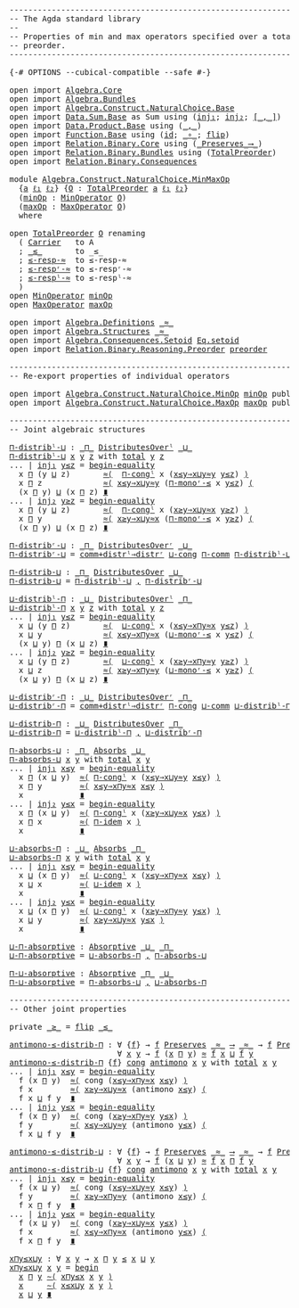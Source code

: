 <pre class="Agda"><a id="1" class="Comment">------------------------------------------------------------------------</a>
<a id="74" class="Comment">-- The Agda standard library</a>
<a id="103" class="Comment">--</a>
<a id="106" class="Comment">-- Properties of min and max operators specified over a total</a>
<a id="168" class="Comment">-- preorder.</a>
<a id="181" class="Comment">------------------------------------------------------------------------</a>

<a id="255" class="Symbol">{-#</a> <a id="259" class="Keyword">OPTIONS</a> <a id="267" class="Pragma">--cubical-compatible</a> <a id="288" class="Pragma">--safe</a> <a id="295" class="Symbol">#-}</a>

<a id="300" class="Keyword">open</a> <a id="305" class="Keyword">import</a> <a id="312" href="Algebra.Core.html" class="Module">Algebra.Core</a>
<a id="325" class="Keyword">open</a> <a id="330" class="Keyword">import</a> <a id="337" href="Algebra.Bundles.html" class="Module">Algebra.Bundles</a>
<a id="353" class="Keyword">open</a> <a id="358" class="Keyword">import</a> <a id="365" href="Algebra.Construct.NaturalChoice.Base.html" class="Module">Algebra.Construct.NaturalChoice.Base</a>
<a id="402" class="Keyword">open</a> <a id="407" class="Keyword">import</a> <a id="414" href="Data.Sum.Base.html" class="Module">Data.Sum.Base</a> <a id="428" class="Symbol">as</a> <a id="431" class="Module">Sum</a> <a id="435" class="Keyword">using</a> <a id="441" class="Symbol">(</a><a id="442" href="Data.Sum.Base.html#675" class="InductiveConstructor">inj₁</a><a id="446" class="Symbol">;</a> <a id="448" href="Data.Sum.Base.html#700" class="InductiveConstructor">inj₂</a><a id="452" class="Symbol">;</a> <a id="454" href="Data.Sum.Base.html#811" class="Function Operator">[_,_]</a><a id="459" class="Symbol">)</a>
<a id="461" class="Keyword">open</a> <a id="466" class="Keyword">import</a> <a id="473" href="Data.Product.Base.html" class="Module">Data.Product.Base</a> <a id="491" class="Keyword">using</a> <a id="497" class="Symbol">(</a><a id="498" href="Agda.Builtin.Sigma.html#235" class="InductiveConstructor Operator">_,_</a><a id="501" class="Symbol">)</a>
<a id="503" class="Keyword">open</a> <a id="508" class="Keyword">import</a> <a id="515" href="Function.Base.html" class="Module">Function.Base</a> <a id="529" class="Keyword">using</a> <a id="535" class="Symbol">(</a><a id="536" href="Function.Base.html#704" class="Function">id</a><a id="538" class="Symbol">;</a> <a id="540" href="Function.Base.html#1115" class="Function Operator">_∘_</a><a id="543" class="Symbol">;</a> <a id="545" href="Function.Base.html#1638" class="Function">flip</a><a id="549" class="Symbol">)</a>
<a id="551" class="Keyword">open</a> <a id="556" class="Keyword">import</a> <a id="563" href="Relation.Binary.Core.html" class="Module">Relation.Binary.Core</a> <a id="584" class="Keyword">using</a> <a id="590" class="Symbol">(</a><a id="591" href="Relation.Binary.Core.html#1577" class="Function Operator">_Preserves_⟶_</a><a id="604" class="Symbol">)</a>
<a id="606" class="Keyword">open</a> <a id="611" class="Keyword">import</a> <a id="618" href="Relation.Binary.Bundles.html" class="Module">Relation.Binary.Bundles</a> <a id="642" class="Keyword">using</a> <a id="648" class="Symbol">(</a><a id="649" href="Relation.Binary.Bundles.html#2857" class="Record">TotalPreorder</a><a id="662" class="Symbol">)</a>
<a id="664" class="Keyword">open</a> <a id="669" class="Keyword">import</a> <a id="676" href="Relation.Binary.Consequences.html" class="Module">Relation.Binary.Consequences</a>

<a id="706" class="Keyword">module</a> <a id="713" href="Algebra.Construct.NaturalChoice.MinMaxOp.html" class="Module">Algebra.Construct.NaturalChoice.MinMaxOp</a>
  <a id="756" class="Symbol">{</a><a id="757" href="Algebra.Construct.NaturalChoice.MinMaxOp.html#757" class="Bound">a</a> <a id="759" href="Algebra.Construct.NaturalChoice.MinMaxOp.html#759" class="Bound">ℓ₁</a> <a id="762" href="Algebra.Construct.NaturalChoice.MinMaxOp.html#762" class="Bound">ℓ₂</a><a id="764" class="Symbol">}</a> <a id="766" class="Symbol">{</a><a id="767" href="Algebra.Construct.NaturalChoice.MinMaxOp.html#767" class="Bound">O</a> <a id="769" class="Symbol">:</a> <a id="771" href="Relation.Binary.Bundles.html#2857" class="Record">TotalPreorder</a> <a id="785" href="Algebra.Construct.NaturalChoice.MinMaxOp.html#757" class="Bound">a</a> <a id="787" href="Algebra.Construct.NaturalChoice.MinMaxOp.html#759" class="Bound">ℓ₁</a> <a id="790" href="Algebra.Construct.NaturalChoice.MinMaxOp.html#762" class="Bound">ℓ₂</a><a id="792" class="Symbol">}</a>
  <a id="796" class="Symbol">(</a><a id="797" href="Algebra.Construct.NaturalChoice.MinMaxOp.html#797" class="Bound">minOp</a> <a id="803" class="Symbol">:</a> <a id="805" href="Algebra.Construct.NaturalChoice.Base.html#990" class="Record">MinOperator</a> <a id="817" href="Algebra.Construct.NaturalChoice.MinMaxOp.html#767" class="Bound">O</a><a id="818" class="Symbol">)</a>
  <a id="822" class="Symbol">(</a><a id="823" href="Algebra.Construct.NaturalChoice.MinMaxOp.html#823" class="Bound">maxOp</a> <a id="829" class="Symbol">:</a> <a id="831" href="Algebra.Construct.NaturalChoice.Base.html#1191" class="Record">MaxOperator</a> <a id="843" href="Algebra.Construct.NaturalChoice.MinMaxOp.html#767" class="Bound">O</a><a id="844" class="Symbol">)</a>
  <a id="848" class="Keyword">where</a>

<a id="855" class="Keyword">open</a> <a id="860" href="Relation.Binary.Bundles.html#2857" class="Module">TotalPreorder</a> <a id="874" href="Algebra.Construct.NaturalChoice.MinMaxOp.html#767" class="Bound">O</a> <a id="876" class="Keyword">renaming</a>
  <a id="887" class="Symbol">(</a> <a id="889" href="Relation.Binary.Bundles.html#2941" class="Field">Carrier</a>   <a id="899" class="Symbol">to</a> <a id="902" class="Field">A</a>
  <a id="906" class="Symbol">;</a> <a id="908" href="Relation.Binary.Bundles.html#3035" class="Field Operator">_≲_</a>       <a id="918" class="Symbol">to</a> <a id="921" class="Field Operator">_≤_</a>
  <a id="927" class="Symbol">;</a> <a id="929" href="Relation.Binary.Structures.html#2688" class="Function">≲-resp-≈</a>  <a id="939" class="Symbol">to</a> <a id="942" class="Function">≤-resp-≈</a>
  <a id="953" class="Symbol">;</a> <a id="955" href="Relation.Binary.Structures.html#2607" class="Function">≲-respʳ-≈</a> <a id="965" class="Symbol">to</a> <a id="968" class="Function">≤-respʳ-≈</a>
  <a id="980" class="Symbol">;</a> <a id="982" href="Relation.Binary.Structures.html#2517" class="Function">≲-respˡ-≈</a> <a id="992" class="Symbol">to</a> <a id="995" class="Function">≤-respˡ-≈</a>
  <a id="1007" class="Symbol">)</a>
<a id="1009" class="Keyword">open</a> <a id="1014" href="Algebra.Construct.NaturalChoice.Base.html#990" class="Module">MinOperator</a> <a id="1026" href="Algebra.Construct.NaturalChoice.MinMaxOp.html#797" class="Bound">minOp</a>
<a id="1032" class="Keyword">open</a> <a id="1037" href="Algebra.Construct.NaturalChoice.Base.html#1191" class="Module">MaxOperator</a> <a id="1049" href="Algebra.Construct.NaturalChoice.MinMaxOp.html#823" class="Bound">maxOp</a>

<a id="1056" class="Keyword">open</a> <a id="1061" class="Keyword">import</a> <a id="1068" href="Algebra.Definitions.html" class="Module">Algebra.Definitions</a> <a id="1088" href="Relation.Binary.Bundles.html#2969" class="Function Operator">_≈_</a>
<a id="1092" class="Keyword">open</a> <a id="1097" class="Keyword">import</a> <a id="1104" href="Algebra.Structures.html" class="Module">Algebra.Structures</a> <a id="1123" href="Relation.Binary.Bundles.html#2969" class="Function Operator">_≈_</a>
<a id="1127" class="Keyword">open</a> <a id="1132" class="Keyword">import</a> <a id="1139" href="Algebra.Consequences.Setoid.html" class="Module">Algebra.Consequences.Setoid</a> <a id="1167" href="Relation.Binary.Bundles.html#2464" class="Function">Eq.setoid</a>
<a id="1177" class="Keyword">open</a> <a id="1182" class="Keyword">import</a> <a id="1189" href="Relation.Binary.Reasoning.Preorder.html" class="Module">Relation.Binary.Reasoning.Preorder</a> <a id="1224" href="Relation.Binary.Bundles.html#3212" class="Function">preorder</a>

<a id="1234" class="Comment">------------------------------------------------------------------------</a>
<a id="1307" class="Comment">-- Re-export properties of individual operators</a>

<a id="1356" class="Keyword">open</a> <a id="1361" class="Keyword">import</a> <a id="1368" href="Algebra.Construct.NaturalChoice.MinOp.html" class="Module">Algebra.Construct.NaturalChoice.MinOp</a> <a id="1406" href="Algebra.Construct.NaturalChoice.MinMaxOp.html#797" class="Bound">minOp</a> <a id="1412" class="Keyword">public</a>
<a id="1419" class="Keyword">open</a> <a id="1424" class="Keyword">import</a> <a id="1431" href="Algebra.Construct.NaturalChoice.MaxOp.html" class="Module">Algebra.Construct.NaturalChoice.MaxOp</a> <a id="1469" href="Algebra.Construct.NaturalChoice.MinMaxOp.html#823" class="Bound">maxOp</a> <a id="1475" class="Keyword">public</a>

<a id="1483" class="Comment">------------------------------------------------------------------------</a>
<a id="1556" class="Comment">-- Joint algebraic structures</a>

<a id="⊓-distribˡ-⊔"></a><a id="1587" href="Algebra.Construct.NaturalChoice.MinMaxOp.html#1587" class="Function">⊓-distribˡ-⊔</a> <a id="1600" class="Symbol">:</a> <a id="1602" href="Algebra.Construct.NaturalChoice.Base.html#1065" class="Function Operator">_⊓_</a> <a id="1606" href="Algebra.Definitions.html#3220" class="Function Operator">DistributesOverˡ</a> <a id="1623" href="Algebra.Construct.NaturalChoice.Base.html#1266" class="Field Operator">_⊔_</a>
<a id="1627" href="Algebra.Construct.NaturalChoice.MinMaxOp.html#1587" class="Function">⊓-distribˡ-⊔</a> <a id="1640" href="Algebra.Construct.NaturalChoice.MinMaxOp.html#1640" class="Bound">x</a> <a id="1642" href="Algebra.Construct.NaturalChoice.MinMaxOp.html#1642" class="Bound">y</a> <a id="1644" href="Algebra.Construct.NaturalChoice.MinMaxOp.html#1644" class="Bound">z</a> <a id="1646" class="Keyword">with</a> <a id="1651" href="Relation.Binary.Structures.html#3288" class="Function">total</a> <a id="1657" href="Algebra.Construct.NaturalChoice.MinMaxOp.html#1642" class="Bound">y</a> <a id="1659" href="Algebra.Construct.NaturalChoice.MinMaxOp.html#1644" class="Bound">z</a>
<a id="1661" class="Symbol">...</a> <a id="1665" class="Symbol">|</a> <a id="1667" href="Data.Sum.Base.html#675" class="InductiveConstructor">inj₁</a> <a id="1672" href="Algebra.Construct.NaturalChoice.MinMaxOp.html#1672" class="Bound">y≤z</a> <a id="1676" class="Symbol">=</a> <a id="1678" href="Relation.Binary.Reasoning.Syntax.html#2619" class="Function Operator">begin-equality</a>
  <a id="1695" class="Bound">x</a> <a id="1697" href="Algebra.Construct.NaturalChoice.Base.html#1065" class="Function Operator">⊓</a> <a id="1699" class="Symbol">(</a><a id="1700" class="Bound">y</a> <a id="1702" href="Algebra.Construct.NaturalChoice.Base.html#1266" class="Field Operator">⊔</a> <a id="1704" class="Bound">z</a><a id="1705" class="Symbol">)</a>       <a id="1713" href="Relation.Binary.Reasoning.Syntax.html#7111" class="Function">≈⟨</a>  <a id="1717" href="Algebra.Construct.NaturalChoice.MinOp.html#1890" class="Function">⊓-congˡ</a> <a id="1725" class="Bound">x</a> <a id="1727" class="Symbol">(</a><a id="1728" href="Algebra.Construct.NaturalChoice.Base.html#1296" class="Field">x≤y⇒x⊔y≈y</a> <a id="1738" href="Algebra.Construct.NaturalChoice.MinMaxOp.html#1672" class="Bound">y≤z</a><a id="1741" class="Symbol">)</a> <a id="1743" href="Relation.Binary.Reasoning.Syntax.html#7111" class="Function">⟩</a>
  <a id="1747" class="Bound">x</a> <a id="1749" href="Algebra.Construct.NaturalChoice.Base.html#1065" class="Function Operator">⊓</a> <a id="1751" class="Bound">z</a>             <a id="1765" href="Relation.Binary.Reasoning.Syntax.html#7136" class="Function">≈⟨</a> <a id="1768" href="Algebra.Construct.NaturalChoice.Base.html#1296" class="Field">x≤y⇒x⊔y≈y</a> <a id="1778" class="Symbol">(</a><a id="1779" href="Algebra.Construct.NaturalChoice.MinOp.html#6938" class="Function">⊓-monoʳ-≤</a> <a id="1789" class="Bound">x</a> <a id="1791" href="Algebra.Construct.NaturalChoice.MinMaxOp.html#1672" class="Bound">y≤z</a><a id="1794" class="Symbol">)</a> <a id="1796" href="Relation.Binary.Reasoning.Syntax.html#7136" class="Function">⟨</a>
  <a id="1800" class="Symbol">(</a><a id="1801" class="Bound">x</a> <a id="1803" href="Algebra.Construct.NaturalChoice.Base.html#1065" class="Function Operator">⊓</a> <a id="1805" class="Bound">y</a><a id="1806" class="Symbol">)</a> <a id="1808" href="Algebra.Construct.NaturalChoice.Base.html#1266" class="Field Operator">⊔</a> <a id="1810" class="Symbol">(</a><a id="1811" class="Bound">x</a> <a id="1813" href="Algebra.Construct.NaturalChoice.Base.html#1065" class="Function Operator">⊓</a> <a id="1815" class="Bound">z</a><a id="1816" class="Symbol">)</a> <a id="1818" href="Relation.Binary.Reasoning.Syntax.html#12345" class="Function Operator">∎</a>
<a id="1820" class="Symbol">...</a> <a id="1824" class="Symbol">|</a> <a id="1826" href="Data.Sum.Base.html#700" class="InductiveConstructor">inj₂</a> <a id="1831" href="Algebra.Construct.NaturalChoice.MinMaxOp.html#1831" class="Bound">y≥z</a> <a id="1835" class="Symbol">=</a> <a id="1837" href="Relation.Binary.Reasoning.Syntax.html#2619" class="Function Operator">begin-equality</a>
  <a id="1854" class="Bound">x</a> <a id="1856" href="Algebra.Construct.NaturalChoice.Base.html#1065" class="Function Operator">⊓</a> <a id="1858" class="Symbol">(</a><a id="1859" class="Bound">y</a> <a id="1861" href="Algebra.Construct.NaturalChoice.Base.html#1266" class="Field Operator">⊔</a> <a id="1863" class="Bound">z</a><a id="1864" class="Symbol">)</a>       <a id="1872" href="Relation.Binary.Reasoning.Syntax.html#7111" class="Function">≈⟨</a>  <a id="1876" href="Algebra.Construct.NaturalChoice.MinOp.html#1890" class="Function">⊓-congˡ</a> <a id="1884" class="Bound">x</a> <a id="1886" class="Symbol">(</a><a id="1887" href="Algebra.Construct.NaturalChoice.Base.html#1342" class="Field">x≥y⇒x⊔y≈x</a> <a id="1897" href="Algebra.Construct.NaturalChoice.MinMaxOp.html#1831" class="Bound">y≥z</a><a id="1900" class="Symbol">)</a> <a id="1902" href="Relation.Binary.Reasoning.Syntax.html#7111" class="Function">⟩</a>
  <a id="1906" class="Bound">x</a> <a id="1908" href="Algebra.Construct.NaturalChoice.Base.html#1065" class="Function Operator">⊓</a> <a id="1910" class="Bound">y</a>             <a id="1924" href="Relation.Binary.Reasoning.Syntax.html#7136" class="Function">≈⟨</a> <a id="1927" href="Algebra.Construct.NaturalChoice.Base.html#1342" class="Field">x≥y⇒x⊔y≈x</a> <a id="1937" class="Symbol">(</a><a id="1938" href="Algebra.Construct.NaturalChoice.MinOp.html#6938" class="Function">⊓-monoʳ-≤</a> <a id="1948" class="Bound">x</a> <a id="1950" href="Algebra.Construct.NaturalChoice.MinMaxOp.html#1831" class="Bound">y≥z</a><a id="1953" class="Symbol">)</a> <a id="1955" href="Relation.Binary.Reasoning.Syntax.html#7136" class="Function">⟨</a>
  <a id="1959" class="Symbol">(</a><a id="1960" class="Bound">x</a> <a id="1962" href="Algebra.Construct.NaturalChoice.Base.html#1065" class="Function Operator">⊓</a> <a id="1964" class="Bound">y</a><a id="1965" class="Symbol">)</a> <a id="1967" href="Algebra.Construct.NaturalChoice.Base.html#1266" class="Field Operator">⊔</a> <a id="1969" class="Symbol">(</a><a id="1970" class="Bound">x</a> <a id="1972" href="Algebra.Construct.NaturalChoice.Base.html#1065" class="Function Operator">⊓</a> <a id="1974" class="Bound">z</a><a id="1975" class="Symbol">)</a> <a id="1977" href="Relation.Binary.Reasoning.Syntax.html#12345" class="Function Operator">∎</a>

<a id="⊓-distribʳ-⊔"></a><a id="1980" href="Algebra.Construct.NaturalChoice.MinMaxOp.html#1980" class="Function">⊓-distribʳ-⊔</a> <a id="1993" class="Symbol">:</a> <a id="1995" href="Algebra.Construct.NaturalChoice.Base.html#1065" class="Function Operator">_⊓_</a> <a id="1999" href="Algebra.Definitions.html#3339" class="Function Operator">DistributesOverʳ</a> <a id="2016" href="Algebra.Construct.NaturalChoice.Base.html#1266" class="Field Operator">_⊔_</a>
<a id="2020" href="Algebra.Construct.NaturalChoice.MinMaxOp.html#1980" class="Function">⊓-distribʳ-⊔</a> <a id="2033" class="Symbol">=</a> <a id="2035" href="Algebra.Consequences.Setoid.html#15140" class="Function">comm+distrˡ⇒distrʳ</a> <a id="2054" href="Algebra.Construct.NaturalChoice.MaxOp.html#1034" class="Function">⊔-cong</a> <a id="2061" href="Algebra.Construct.NaturalChoice.MinOp.html#1704" class="Function">⊓-comm</a> <a id="2068" href="Algebra.Construct.NaturalChoice.MinMaxOp.html#1587" class="Function">⊓-distribˡ-⊔</a>

<a id="⊓-distrib-⊔"></a><a id="2082" href="Algebra.Construct.NaturalChoice.MinMaxOp.html#2082" class="Function">⊓-distrib-⊔</a> <a id="2094" class="Symbol">:</a> <a id="2096" href="Algebra.Construct.NaturalChoice.Base.html#1065" class="Function Operator">_⊓_</a> <a id="2100" href="Algebra.Definitions.html#3458" class="Function Operator">DistributesOver</a> <a id="2116" href="Algebra.Construct.NaturalChoice.Base.html#1266" class="Field Operator">_⊔_</a>
<a id="2120" href="Algebra.Construct.NaturalChoice.MinMaxOp.html#2082" class="Function">⊓-distrib-⊔</a> <a id="2132" class="Symbol">=</a> <a id="2134" href="Algebra.Construct.NaturalChoice.MinMaxOp.html#1587" class="Function">⊓-distribˡ-⊔</a> <a id="2147" href="Agda.Builtin.Sigma.html#235" class="InductiveConstructor Operator">,</a> <a id="2149" href="Algebra.Construct.NaturalChoice.MinMaxOp.html#1980" class="Function">⊓-distribʳ-⊔</a>

<a id="⊔-distribˡ-⊓"></a><a id="2163" href="Algebra.Construct.NaturalChoice.MinMaxOp.html#2163" class="Function">⊔-distribˡ-⊓</a> <a id="2176" class="Symbol">:</a> <a id="2178" href="Algebra.Construct.NaturalChoice.Base.html#1266" class="Field Operator">_⊔_</a> <a id="2182" href="Algebra.Definitions.html#3220" class="Function Operator">DistributesOverˡ</a> <a id="2199" href="Algebra.Construct.NaturalChoice.Base.html#1065" class="Function Operator">_⊓_</a>
<a id="2203" href="Algebra.Construct.NaturalChoice.MinMaxOp.html#2163" class="Function">⊔-distribˡ-⊓</a> <a id="2216" href="Algebra.Construct.NaturalChoice.MinMaxOp.html#2216" class="Bound">x</a> <a id="2218" href="Algebra.Construct.NaturalChoice.MinMaxOp.html#2218" class="Bound">y</a> <a id="2220" href="Algebra.Construct.NaturalChoice.MinMaxOp.html#2220" class="Bound">z</a> <a id="2222" class="Keyword">with</a> <a id="2227" href="Relation.Binary.Structures.html#3288" class="Function">total</a> <a id="2233" href="Algebra.Construct.NaturalChoice.MinMaxOp.html#2218" class="Bound">y</a> <a id="2235" href="Algebra.Construct.NaturalChoice.MinMaxOp.html#2220" class="Bound">z</a>
<a id="2237" class="Symbol">...</a> <a id="2241" class="Symbol">|</a> <a id="2243" href="Data.Sum.Base.html#675" class="InductiveConstructor">inj₁</a> <a id="2248" href="Algebra.Construct.NaturalChoice.MinMaxOp.html#2248" class="Bound">y≤z</a> <a id="2252" class="Symbol">=</a> <a id="2254" href="Relation.Binary.Reasoning.Syntax.html#2619" class="Function Operator">begin-equality</a>
  <a id="2271" class="Bound">x</a> <a id="2273" href="Algebra.Construct.NaturalChoice.Base.html#1266" class="Field Operator">⊔</a> <a id="2275" class="Symbol">(</a><a id="2276" class="Bound">y</a> <a id="2278" href="Algebra.Construct.NaturalChoice.Base.html#1065" class="Function Operator">⊓</a> <a id="2280" class="Bound">z</a><a id="2281" class="Symbol">)</a>       <a id="2289" href="Relation.Binary.Reasoning.Syntax.html#7111" class="Function">≈⟨</a>  <a id="2293" href="Algebra.Construct.NaturalChoice.MaxOp.html#1091" class="Function">⊔-congˡ</a> <a id="2301" class="Bound">x</a> <a id="2303" class="Symbol">(</a><a id="2304" href="Algebra.Construct.NaturalChoice.Base.html#1095" class="Function">x≤y⇒x⊓y≈x</a> <a id="2314" href="Algebra.Construct.NaturalChoice.MinMaxOp.html#2248" class="Bound">y≤z</a><a id="2317" class="Symbol">)</a> <a id="2319" href="Relation.Binary.Reasoning.Syntax.html#7111" class="Function">⟩</a>
  <a id="2323" class="Bound">x</a> <a id="2325" href="Algebra.Construct.NaturalChoice.Base.html#1266" class="Field Operator">⊔</a> <a id="2327" class="Bound">y</a>             <a id="2341" href="Relation.Binary.Reasoning.Syntax.html#7136" class="Function">≈⟨</a> <a id="2344" href="Algebra.Construct.NaturalChoice.Base.html#1095" class="Function">x≤y⇒x⊓y≈x</a> <a id="2354" class="Symbol">(</a><a id="2355" href="Algebra.Construct.NaturalChoice.MaxOp.html#2362" class="Function">⊔-monoʳ-≤</a> <a id="2365" class="Bound">x</a> <a id="2367" href="Algebra.Construct.NaturalChoice.MinMaxOp.html#2248" class="Bound">y≤z</a><a id="2370" class="Symbol">)</a> <a id="2372" href="Relation.Binary.Reasoning.Syntax.html#7136" class="Function">⟨</a>
  <a id="2376" class="Symbol">(</a><a id="2377" class="Bound">x</a> <a id="2379" href="Algebra.Construct.NaturalChoice.Base.html#1266" class="Field Operator">⊔</a> <a id="2381" class="Bound">y</a><a id="2382" class="Symbol">)</a> <a id="2384" href="Algebra.Construct.NaturalChoice.Base.html#1065" class="Function Operator">⊓</a> <a id="2386" class="Symbol">(</a><a id="2387" class="Bound">x</a> <a id="2389" href="Algebra.Construct.NaturalChoice.Base.html#1266" class="Field Operator">⊔</a> <a id="2391" class="Bound">z</a><a id="2392" class="Symbol">)</a> <a id="2394" href="Relation.Binary.Reasoning.Syntax.html#12345" class="Function Operator">∎</a>
<a id="2396" class="Symbol">...</a> <a id="2400" class="Symbol">|</a> <a id="2402" href="Data.Sum.Base.html#700" class="InductiveConstructor">inj₂</a> <a id="2407" href="Algebra.Construct.NaturalChoice.MinMaxOp.html#2407" class="Bound">y≥z</a> <a id="2411" class="Symbol">=</a> <a id="2413" href="Relation.Binary.Reasoning.Syntax.html#2619" class="Function Operator">begin-equality</a>
  <a id="2430" class="Bound">x</a> <a id="2432" href="Algebra.Construct.NaturalChoice.Base.html#1266" class="Field Operator">⊔</a> <a id="2434" class="Symbol">(</a><a id="2435" class="Bound">y</a> <a id="2437" href="Algebra.Construct.NaturalChoice.Base.html#1065" class="Function Operator">⊓</a> <a id="2439" class="Bound">z</a><a id="2440" class="Symbol">)</a>       <a id="2448" href="Relation.Binary.Reasoning.Syntax.html#7111" class="Function">≈⟨</a>  <a id="2452" href="Algebra.Construct.NaturalChoice.MaxOp.html#1091" class="Function">⊔-congˡ</a> <a id="2460" class="Bound">x</a> <a id="2462" class="Symbol">(</a><a id="2463" href="Algebra.Construct.NaturalChoice.Base.html#1141" class="Function">x≥y⇒x⊓y≈y</a> <a id="2473" href="Algebra.Construct.NaturalChoice.MinMaxOp.html#2407" class="Bound">y≥z</a><a id="2476" class="Symbol">)</a> <a id="2478" href="Relation.Binary.Reasoning.Syntax.html#7111" class="Function">⟩</a>
  <a id="2482" class="Bound">x</a> <a id="2484" href="Algebra.Construct.NaturalChoice.Base.html#1266" class="Field Operator">⊔</a> <a id="2486" class="Bound">z</a>             <a id="2500" href="Relation.Binary.Reasoning.Syntax.html#7136" class="Function">≈⟨</a> <a id="2503" href="Algebra.Construct.NaturalChoice.Base.html#1141" class="Function">x≥y⇒x⊓y≈y</a> <a id="2513" class="Symbol">(</a><a id="2514" href="Algebra.Construct.NaturalChoice.MaxOp.html#2362" class="Function">⊔-monoʳ-≤</a> <a id="2524" class="Bound">x</a> <a id="2526" href="Algebra.Construct.NaturalChoice.MinMaxOp.html#2407" class="Bound">y≥z</a><a id="2529" class="Symbol">)</a> <a id="2531" href="Relation.Binary.Reasoning.Syntax.html#7136" class="Function">⟨</a>
  <a id="2535" class="Symbol">(</a><a id="2536" class="Bound">x</a> <a id="2538" href="Algebra.Construct.NaturalChoice.Base.html#1266" class="Field Operator">⊔</a> <a id="2540" class="Bound">y</a><a id="2541" class="Symbol">)</a> <a id="2543" href="Algebra.Construct.NaturalChoice.Base.html#1065" class="Function Operator">⊓</a> <a id="2545" class="Symbol">(</a><a id="2546" class="Bound">x</a> <a id="2548" href="Algebra.Construct.NaturalChoice.Base.html#1266" class="Field Operator">⊔</a> <a id="2550" class="Bound">z</a><a id="2551" class="Symbol">)</a> <a id="2553" href="Relation.Binary.Reasoning.Syntax.html#12345" class="Function Operator">∎</a>

<a id="⊔-distribʳ-⊓"></a><a id="2556" href="Algebra.Construct.NaturalChoice.MinMaxOp.html#2556" class="Function">⊔-distribʳ-⊓</a> <a id="2569" class="Symbol">:</a> <a id="2571" href="Algebra.Construct.NaturalChoice.Base.html#1266" class="Field Operator">_⊔_</a> <a id="2575" href="Algebra.Definitions.html#3339" class="Function Operator">DistributesOverʳ</a> <a id="2592" href="Algebra.Construct.NaturalChoice.Base.html#1065" class="Function Operator">_⊓_</a>
<a id="2596" href="Algebra.Construct.NaturalChoice.MinMaxOp.html#2556" class="Function">⊔-distribʳ-⊓</a> <a id="2609" class="Symbol">=</a> <a id="2611" href="Algebra.Consequences.Setoid.html#15140" class="Function">comm+distrˡ⇒distrʳ</a> <a id="2630" href="Algebra.Construct.NaturalChoice.MinOp.html#2390" class="Function">⊓-cong</a> <a id="2637" href="Algebra.Construct.NaturalChoice.MaxOp.html#1204" class="Function">⊔-comm</a> <a id="2644" href="Algebra.Construct.NaturalChoice.MinMaxOp.html#2163" class="Function">⊔-distribˡ-⊓</a>

<a id="⊔-distrib-⊓"></a><a id="2658" href="Algebra.Construct.NaturalChoice.MinMaxOp.html#2658" class="Function">⊔-distrib-⊓</a> <a id="2670" class="Symbol">:</a> <a id="2672" href="Algebra.Construct.NaturalChoice.Base.html#1266" class="Field Operator">_⊔_</a> <a id="2676" href="Algebra.Definitions.html#3458" class="Function Operator">DistributesOver</a> <a id="2692" href="Algebra.Construct.NaturalChoice.Base.html#1065" class="Function Operator">_⊓_</a>
<a id="2696" href="Algebra.Construct.NaturalChoice.MinMaxOp.html#2658" class="Function">⊔-distrib-⊓</a> <a id="2708" class="Symbol">=</a> <a id="2710" href="Algebra.Construct.NaturalChoice.MinMaxOp.html#2163" class="Function">⊔-distribˡ-⊓</a> <a id="2723" href="Agda.Builtin.Sigma.html#235" class="InductiveConstructor Operator">,</a> <a id="2725" href="Algebra.Construct.NaturalChoice.MinMaxOp.html#2556" class="Function">⊔-distribʳ-⊓</a>

<a id="⊓-absorbs-⊔"></a><a id="2739" href="Algebra.Construct.NaturalChoice.MinMaxOp.html#2739" class="Function">⊓-absorbs-⊔</a> <a id="2751" class="Symbol">:</a> <a id="2753" href="Algebra.Construct.NaturalChoice.Base.html#1065" class="Function Operator">_⊓_</a> <a id="2757" href="Algebra.Definitions.html#4038" class="Function Operator">Absorbs</a> <a id="2765" href="Algebra.Construct.NaturalChoice.Base.html#1266" class="Field Operator">_⊔_</a>
<a id="2769" href="Algebra.Construct.NaturalChoice.MinMaxOp.html#2739" class="Function">⊓-absorbs-⊔</a> <a id="2781" href="Algebra.Construct.NaturalChoice.MinMaxOp.html#2781" class="Bound">x</a> <a id="2783" href="Algebra.Construct.NaturalChoice.MinMaxOp.html#2783" class="Bound">y</a> <a id="2785" class="Keyword">with</a> <a id="2790" href="Relation.Binary.Structures.html#3288" class="Function">total</a> <a id="2796" href="Algebra.Construct.NaturalChoice.MinMaxOp.html#2781" class="Bound">x</a> <a id="2798" href="Algebra.Construct.NaturalChoice.MinMaxOp.html#2783" class="Bound">y</a>
<a id="2800" class="Symbol">...</a> <a id="2804" class="Symbol">|</a> <a id="2806" href="Data.Sum.Base.html#675" class="InductiveConstructor">inj₁</a> <a id="2811" href="Algebra.Construct.NaturalChoice.MinMaxOp.html#2811" class="Bound">x≤y</a> <a id="2815" class="Symbol">=</a> <a id="2817" href="Relation.Binary.Reasoning.Syntax.html#2619" class="Function Operator">begin-equality</a>
  <a id="2834" class="Bound">x</a> <a id="2836" href="Algebra.Construct.NaturalChoice.Base.html#1065" class="Function Operator">⊓</a> <a id="2838" class="Symbol">(</a><a id="2839" class="Bound">x</a> <a id="2841" href="Algebra.Construct.NaturalChoice.Base.html#1266" class="Field Operator">⊔</a> <a id="2843" class="Bound">y</a><a id="2844" class="Symbol">)</a>  <a id="2847" href="Relation.Binary.Reasoning.Syntax.html#7111" class="Function">≈⟨</a> <a id="2850" href="Algebra.Construct.NaturalChoice.MinOp.html#1890" class="Function">⊓-congˡ</a> <a id="2858" class="Bound">x</a> <a id="2860" class="Symbol">(</a><a id="2861" href="Algebra.Construct.NaturalChoice.Base.html#1296" class="Field">x≤y⇒x⊔y≈y</a> <a id="2871" href="Algebra.Construct.NaturalChoice.MinMaxOp.html#2811" class="Bound">x≤y</a><a id="2874" class="Symbol">)</a> <a id="2876" href="Relation.Binary.Reasoning.Syntax.html#7111" class="Function">⟩</a>
  <a id="2880" class="Bound">x</a> <a id="2882" href="Algebra.Construct.NaturalChoice.Base.html#1065" class="Function Operator">⊓</a> <a id="2884" class="Bound">y</a>        <a id="2893" href="Relation.Binary.Reasoning.Syntax.html#7111" class="Function">≈⟨</a> <a id="2896" href="Algebra.Construct.NaturalChoice.Base.html#1095" class="Function">x≤y⇒x⊓y≈x</a> <a id="2906" href="Algebra.Construct.NaturalChoice.MinMaxOp.html#2811" class="Bound">x≤y</a> <a id="2910" href="Relation.Binary.Reasoning.Syntax.html#7111" class="Function">⟩</a>
  <a id="2914" class="Bound">x</a>            <a id="2927" href="Relation.Binary.Reasoning.Syntax.html#12345" class="Function Operator">∎</a>
<a id="2929" class="Symbol">...</a> <a id="2933" class="Symbol">|</a> <a id="2935" href="Data.Sum.Base.html#700" class="InductiveConstructor">inj₂</a> <a id="2940" href="Algebra.Construct.NaturalChoice.MinMaxOp.html#2940" class="Bound">y≤x</a> <a id="2944" class="Symbol">=</a> <a id="2946" href="Relation.Binary.Reasoning.Syntax.html#2619" class="Function Operator">begin-equality</a>
  <a id="2963" class="Bound">x</a> <a id="2965" href="Algebra.Construct.NaturalChoice.Base.html#1065" class="Function Operator">⊓</a> <a id="2967" class="Symbol">(</a><a id="2968" class="Bound">x</a> <a id="2970" href="Algebra.Construct.NaturalChoice.Base.html#1266" class="Field Operator">⊔</a> <a id="2972" class="Bound">y</a><a id="2973" class="Symbol">)</a>  <a id="2976" href="Relation.Binary.Reasoning.Syntax.html#7111" class="Function">≈⟨</a> <a id="2979" href="Algebra.Construct.NaturalChoice.MinOp.html#1890" class="Function">⊓-congˡ</a> <a id="2987" class="Bound">x</a> <a id="2989" class="Symbol">(</a><a id="2990" href="Algebra.Construct.NaturalChoice.Base.html#1342" class="Field">x≥y⇒x⊔y≈x</a> <a id="3000" href="Algebra.Construct.NaturalChoice.MinMaxOp.html#2940" class="Bound">y≤x</a><a id="3003" class="Symbol">)</a> <a id="3005" href="Relation.Binary.Reasoning.Syntax.html#7111" class="Function">⟩</a>
  <a id="3009" class="Bound">x</a> <a id="3011" href="Algebra.Construct.NaturalChoice.Base.html#1065" class="Function Operator">⊓</a> <a id="3013" class="Bound">x</a>        <a id="3022" href="Relation.Binary.Reasoning.Syntax.html#7111" class="Function">≈⟨</a> <a id="3025" href="Algebra.Construct.NaturalChoice.MinOp.html#3138" class="Function">⊓-idem</a> <a id="3032" class="Bound">x</a> <a id="3034" href="Relation.Binary.Reasoning.Syntax.html#7111" class="Function">⟩</a>
  <a id="3038" class="Bound">x</a>            <a id="3051" href="Relation.Binary.Reasoning.Syntax.html#12345" class="Function Operator">∎</a>

<a id="⊔-absorbs-⊓"></a><a id="3054" href="Algebra.Construct.NaturalChoice.MinMaxOp.html#3054" class="Function">⊔-absorbs-⊓</a> <a id="3066" class="Symbol">:</a> <a id="3068" href="Algebra.Construct.NaturalChoice.Base.html#1266" class="Field Operator">_⊔_</a> <a id="3072" href="Algebra.Definitions.html#4038" class="Function Operator">Absorbs</a> <a id="3080" href="Algebra.Construct.NaturalChoice.Base.html#1065" class="Function Operator">_⊓_</a>
<a id="3084" href="Algebra.Construct.NaturalChoice.MinMaxOp.html#3054" class="Function">⊔-absorbs-⊓</a> <a id="3096" href="Algebra.Construct.NaturalChoice.MinMaxOp.html#3096" class="Bound">x</a> <a id="3098" href="Algebra.Construct.NaturalChoice.MinMaxOp.html#3098" class="Bound">y</a> <a id="3100" class="Keyword">with</a> <a id="3105" href="Relation.Binary.Structures.html#3288" class="Function">total</a> <a id="3111" href="Algebra.Construct.NaturalChoice.MinMaxOp.html#3096" class="Bound">x</a> <a id="3113" href="Algebra.Construct.NaturalChoice.MinMaxOp.html#3098" class="Bound">y</a>
<a id="3115" class="Symbol">...</a> <a id="3119" class="Symbol">|</a> <a id="3121" href="Data.Sum.Base.html#675" class="InductiveConstructor">inj₁</a> <a id="3126" href="Algebra.Construct.NaturalChoice.MinMaxOp.html#3126" class="Bound">x≤y</a> <a id="3130" class="Symbol">=</a> <a id="3132" href="Relation.Binary.Reasoning.Syntax.html#2619" class="Function Operator">begin-equality</a>
  <a id="3149" class="Bound">x</a> <a id="3151" href="Algebra.Construct.NaturalChoice.Base.html#1266" class="Field Operator">⊔</a> <a id="3153" class="Symbol">(</a><a id="3154" class="Bound">x</a> <a id="3156" href="Algebra.Construct.NaturalChoice.Base.html#1065" class="Function Operator">⊓</a> <a id="3158" class="Bound">y</a><a id="3159" class="Symbol">)</a>  <a id="3162" href="Relation.Binary.Reasoning.Syntax.html#7111" class="Function">≈⟨</a> <a id="3165" href="Algebra.Construct.NaturalChoice.MaxOp.html#1091" class="Function">⊔-congˡ</a> <a id="3173" class="Bound">x</a> <a id="3175" class="Symbol">(</a><a id="3176" href="Algebra.Construct.NaturalChoice.Base.html#1095" class="Function">x≤y⇒x⊓y≈x</a> <a id="3186" href="Algebra.Construct.NaturalChoice.MinMaxOp.html#3126" class="Bound">x≤y</a><a id="3189" class="Symbol">)</a> <a id="3191" href="Relation.Binary.Reasoning.Syntax.html#7111" class="Function">⟩</a>
  <a id="3195" class="Bound">x</a> <a id="3197" href="Algebra.Construct.NaturalChoice.Base.html#1266" class="Field Operator">⊔</a> <a id="3199" class="Bound">x</a>        <a id="3208" href="Relation.Binary.Reasoning.Syntax.html#7111" class="Function">≈⟨</a> <a id="3211" href="Algebra.Construct.NaturalChoice.MaxOp.html#1120" class="Function">⊔-idem</a> <a id="3218" class="Bound">x</a> <a id="3220" href="Relation.Binary.Reasoning.Syntax.html#7111" class="Function">⟩</a>
  <a id="3224" class="Bound">x</a>            <a id="3237" href="Relation.Binary.Reasoning.Syntax.html#12345" class="Function Operator">∎</a>
<a id="3239" class="Symbol">...</a> <a id="3243" class="Symbol">|</a> <a id="3245" href="Data.Sum.Base.html#700" class="InductiveConstructor">inj₂</a> <a id="3250" href="Algebra.Construct.NaturalChoice.MinMaxOp.html#3250" class="Bound">y≤x</a> <a id="3254" class="Symbol">=</a> <a id="3256" href="Relation.Binary.Reasoning.Syntax.html#2619" class="Function Operator">begin-equality</a>
  <a id="3273" class="Bound">x</a> <a id="3275" href="Algebra.Construct.NaturalChoice.Base.html#1266" class="Field Operator">⊔</a> <a id="3277" class="Symbol">(</a><a id="3278" class="Bound">x</a> <a id="3280" href="Algebra.Construct.NaturalChoice.Base.html#1065" class="Function Operator">⊓</a> <a id="3282" class="Bound">y</a><a id="3283" class="Symbol">)</a>  <a id="3286" href="Relation.Binary.Reasoning.Syntax.html#7111" class="Function">≈⟨</a> <a id="3289" href="Algebra.Construct.NaturalChoice.MaxOp.html#1091" class="Function">⊔-congˡ</a> <a id="3297" class="Bound">x</a> <a id="3299" class="Symbol">(</a><a id="3300" href="Algebra.Construct.NaturalChoice.Base.html#1141" class="Function">x≥y⇒x⊓y≈y</a> <a id="3310" href="Algebra.Construct.NaturalChoice.MinMaxOp.html#3250" class="Bound">y≤x</a><a id="3313" class="Symbol">)</a> <a id="3315" href="Relation.Binary.Reasoning.Syntax.html#7111" class="Function">⟩</a>
  <a id="3319" class="Bound">x</a> <a id="3321" href="Algebra.Construct.NaturalChoice.Base.html#1266" class="Field Operator">⊔</a> <a id="3323" class="Bound">y</a>        <a id="3332" href="Relation.Binary.Reasoning.Syntax.html#7111" class="Function">≈⟨</a> <a id="3335" href="Algebra.Construct.NaturalChoice.Base.html#1342" class="Field">x≥y⇒x⊔y≈x</a> <a id="3345" href="Algebra.Construct.NaturalChoice.MinMaxOp.html#3250" class="Bound">y≤x</a> <a id="3349" href="Relation.Binary.Reasoning.Syntax.html#7111" class="Function">⟩</a>
  <a id="3353" class="Bound">x</a>            <a id="3366" href="Relation.Binary.Reasoning.Syntax.html#12345" class="Function Operator">∎</a>

<a id="⊔-⊓-absorptive"></a><a id="3369" href="Algebra.Construct.NaturalChoice.MinMaxOp.html#3369" class="Function">⊔-⊓-absorptive</a> <a id="3384" class="Symbol">:</a> <a id="3386" href="Algebra.Definitions.html#4117" class="Function">Absorptive</a> <a id="3397" href="Algebra.Construct.NaturalChoice.Base.html#1266" class="Field Operator">_⊔_</a> <a id="3401" href="Algebra.Construct.NaturalChoice.Base.html#1065" class="Function Operator">_⊓_</a>
<a id="3405" href="Algebra.Construct.NaturalChoice.MinMaxOp.html#3369" class="Function">⊔-⊓-absorptive</a> <a id="3420" class="Symbol">=</a> <a id="3422" href="Algebra.Construct.NaturalChoice.MinMaxOp.html#3054" class="Function">⊔-absorbs-⊓</a> <a id="3434" href="Agda.Builtin.Sigma.html#235" class="InductiveConstructor Operator">,</a> <a id="3436" href="Algebra.Construct.NaturalChoice.MinMaxOp.html#2739" class="Function">⊓-absorbs-⊔</a>

<a id="⊓-⊔-absorptive"></a><a id="3449" href="Algebra.Construct.NaturalChoice.MinMaxOp.html#3449" class="Function">⊓-⊔-absorptive</a> <a id="3464" class="Symbol">:</a> <a id="3466" href="Algebra.Definitions.html#4117" class="Function">Absorptive</a> <a id="3477" href="Algebra.Construct.NaturalChoice.Base.html#1065" class="Function Operator">_⊓_</a> <a id="3481" href="Algebra.Construct.NaturalChoice.Base.html#1266" class="Field Operator">_⊔_</a>
<a id="3485" href="Algebra.Construct.NaturalChoice.MinMaxOp.html#3449" class="Function">⊓-⊔-absorptive</a> <a id="3500" class="Symbol">=</a> <a id="3502" href="Algebra.Construct.NaturalChoice.MinMaxOp.html#2739" class="Function">⊓-absorbs-⊔</a> <a id="3514" href="Agda.Builtin.Sigma.html#235" class="InductiveConstructor Operator">,</a> <a id="3516" href="Algebra.Construct.NaturalChoice.MinMaxOp.html#3054" class="Function">⊔-absorbs-⊓</a>

<a id="3529" class="Comment">------------------------------------------------------------------------</a>
<a id="3602" class="Comment">-- Other joint properties</a>

<a id="3629" class="Keyword">private</a> <a id="_≥_"></a><a id="3637" href="Algebra.Construct.NaturalChoice.MinMaxOp.html#3637" class="Function Operator">_≥_</a> <a id="3641" class="Symbol">=</a> <a id="3643" href="Function.Base.html#1638" class="Function">flip</a> <a id="3648" href="Algebra.Construct.NaturalChoice.MinMaxOp.html#921" class="Function Operator">_≤_</a>

<a id="antimono-≤-distrib-⊓"></a><a id="3653" href="Algebra.Construct.NaturalChoice.MinMaxOp.html#3653" class="Function">antimono-≤-distrib-⊓</a> <a id="3674" class="Symbol">:</a> <a id="3676" class="Symbol">∀</a> <a id="3678" class="Symbol">{</a><a id="3679" href="Algebra.Construct.NaturalChoice.MinMaxOp.html#3679" class="Bound">f</a><a id="3680" class="Symbol">}</a> <a id="3682" class="Symbol">→</a> <a id="3684" href="Algebra.Construct.NaturalChoice.MinMaxOp.html#3679" class="Bound">f</a> <a id="3686" href="Relation.Binary.Core.html#1577" class="Function Operator">Preserves</a> <a id="3696" href="Relation.Binary.Bundles.html#2969" class="Function Operator">_≈_</a> <a id="3700" href="Relation.Binary.Core.html#1577" class="Function Operator">⟶</a> <a id="3702" href="Relation.Binary.Bundles.html#2969" class="Function Operator">_≈_</a> <a id="3706" class="Symbol">→</a> <a id="3708" href="Algebra.Construct.NaturalChoice.MinMaxOp.html#3679" class="Bound">f</a> <a id="3710" href="Relation.Binary.Core.html#1577" class="Function Operator">Preserves</a> <a id="3720" href="Algebra.Construct.NaturalChoice.MinMaxOp.html#921" class="Function Operator">_≤_</a> <a id="3724" href="Relation.Binary.Core.html#1577" class="Function Operator">⟶</a> <a id="3726" href="Algebra.Construct.NaturalChoice.MinMaxOp.html#3637" class="Function Operator">_≥_</a> <a id="3730" class="Symbol">→</a>
                       <a id="3755" class="Symbol">∀</a> <a id="3757" href="Algebra.Construct.NaturalChoice.MinMaxOp.html#3757" class="Bound">x</a> <a id="3759" href="Algebra.Construct.NaturalChoice.MinMaxOp.html#3759" class="Bound">y</a> <a id="3761" class="Symbol">→</a> <a id="3763" href="Algebra.Construct.NaturalChoice.MinMaxOp.html#3679" class="Bound">f</a> <a id="3765" class="Symbol">(</a><a id="3766" href="Algebra.Construct.NaturalChoice.MinMaxOp.html#3757" class="Bound">x</a> <a id="3768" href="Algebra.Construct.NaturalChoice.Base.html#1065" class="Function Operator">⊓</a> <a id="3770" href="Algebra.Construct.NaturalChoice.MinMaxOp.html#3759" class="Bound">y</a><a id="3771" class="Symbol">)</a> <a id="3773" href="Relation.Binary.Bundles.html#2969" class="Function Operator">≈</a> <a id="3775" href="Algebra.Construct.NaturalChoice.MinMaxOp.html#3679" class="Bound">f</a> <a id="3777" href="Algebra.Construct.NaturalChoice.MinMaxOp.html#3757" class="Bound">x</a> <a id="3779" href="Algebra.Construct.NaturalChoice.Base.html#1266" class="Field Operator">⊔</a> <a id="3781" href="Algebra.Construct.NaturalChoice.MinMaxOp.html#3679" class="Bound">f</a> <a id="3783" href="Algebra.Construct.NaturalChoice.MinMaxOp.html#3759" class="Bound">y</a>
<a id="3785" href="Algebra.Construct.NaturalChoice.MinMaxOp.html#3653" class="Function">antimono-≤-distrib-⊓</a> <a id="3806" class="Symbol">{</a><a id="3807" href="Algebra.Construct.NaturalChoice.MinMaxOp.html#3807" class="Bound">f</a><a id="3808" class="Symbol">}</a> <a id="3810" href="Algebra.Construct.NaturalChoice.MinMaxOp.html#3810" class="Bound">cong</a> <a id="3815" href="Algebra.Construct.NaturalChoice.MinMaxOp.html#3815" class="Bound">antimono</a> <a id="3824" href="Algebra.Construct.NaturalChoice.MinMaxOp.html#3824" class="Bound">x</a> <a id="3826" href="Algebra.Construct.NaturalChoice.MinMaxOp.html#3826" class="Bound">y</a> <a id="3828" class="Keyword">with</a> <a id="3833" href="Relation.Binary.Structures.html#3288" class="Function">total</a> <a id="3839" href="Algebra.Construct.NaturalChoice.MinMaxOp.html#3824" class="Bound">x</a> <a id="3841" href="Algebra.Construct.NaturalChoice.MinMaxOp.html#3826" class="Bound">y</a>
<a id="3843" class="Symbol">...</a> <a id="3847" class="Symbol">|</a> <a id="3849" href="Data.Sum.Base.html#675" class="InductiveConstructor">inj₁</a> <a id="3854" href="Algebra.Construct.NaturalChoice.MinMaxOp.html#3854" class="Bound">x≤y</a> <a id="3858" class="Symbol">=</a> <a id="3860" href="Relation.Binary.Reasoning.Syntax.html#2619" class="Function Operator">begin-equality</a>
  <a id="3877" class="Bound">f</a> <a id="3879" class="Symbol">(</a><a id="3880" class="Bound">x</a> <a id="3882" href="Algebra.Construct.NaturalChoice.Base.html#1065" class="Function Operator">⊓</a> <a id="3884" class="Bound">y</a><a id="3885" class="Symbol">)</a>  <a id="3888" href="Relation.Binary.Reasoning.Syntax.html#7111" class="Function">≈⟨</a> <a id="3891" class="Bound">cong</a> <a id="3896" class="Symbol">(</a><a id="3897" href="Algebra.Construct.NaturalChoice.Base.html#1095" class="Function">x≤y⇒x⊓y≈x</a> <a id="3907" href="Algebra.Construct.NaturalChoice.MinMaxOp.html#3854" class="Bound">x≤y</a><a id="3910" class="Symbol">)</a> <a id="3912" href="Relation.Binary.Reasoning.Syntax.html#7111" class="Function">⟩</a>
  <a id="3916" class="Bound">f</a> <a id="3918" class="Bound">x</a>        <a id="3927" href="Relation.Binary.Reasoning.Syntax.html#7136" class="Function">≈⟨</a> <a id="3930" href="Algebra.Construct.NaturalChoice.Base.html#1342" class="Field">x≥y⇒x⊔y≈x</a> <a id="3940" class="Symbol">(</a><a id="3941" class="Bound">antimono</a> <a id="3950" href="Algebra.Construct.NaturalChoice.MinMaxOp.html#3854" class="Bound">x≤y</a><a id="3953" class="Symbol">)</a> <a id="3955" href="Relation.Binary.Reasoning.Syntax.html#7136" class="Function">⟨</a>
  <a id="3959" class="Bound">f</a> <a id="3961" class="Bound">x</a> <a id="3963" href="Algebra.Construct.NaturalChoice.Base.html#1266" class="Field Operator">⊔</a> <a id="3965" class="Bound">f</a> <a id="3967" class="Bound">y</a>  <a id="3970" href="Relation.Binary.Reasoning.Syntax.html#12345" class="Function Operator">∎</a>
<a id="3972" class="Symbol">...</a> <a id="3976" class="Symbol">|</a> <a id="3978" href="Data.Sum.Base.html#700" class="InductiveConstructor">inj₂</a> <a id="3983" href="Algebra.Construct.NaturalChoice.MinMaxOp.html#3983" class="Bound">y≤x</a> <a id="3987" class="Symbol">=</a> <a id="3989" href="Relation.Binary.Reasoning.Syntax.html#2619" class="Function Operator">begin-equality</a>
  <a id="4006" class="Bound">f</a> <a id="4008" class="Symbol">(</a><a id="4009" class="Bound">x</a> <a id="4011" href="Algebra.Construct.NaturalChoice.Base.html#1065" class="Function Operator">⊓</a> <a id="4013" class="Bound">y</a><a id="4014" class="Symbol">)</a>  <a id="4017" href="Relation.Binary.Reasoning.Syntax.html#7111" class="Function">≈⟨</a> <a id="4020" class="Bound">cong</a> <a id="4025" class="Symbol">(</a><a id="4026" href="Algebra.Construct.NaturalChoice.Base.html#1141" class="Function">x≥y⇒x⊓y≈y</a> <a id="4036" href="Algebra.Construct.NaturalChoice.MinMaxOp.html#3983" class="Bound">y≤x</a><a id="4039" class="Symbol">)</a> <a id="4041" href="Relation.Binary.Reasoning.Syntax.html#7111" class="Function">⟩</a>
  <a id="4045" class="Bound">f</a> <a id="4047" class="Bound">y</a>        <a id="4056" href="Relation.Binary.Reasoning.Syntax.html#7136" class="Function">≈⟨</a> <a id="4059" href="Algebra.Construct.NaturalChoice.Base.html#1296" class="Field">x≤y⇒x⊔y≈y</a> <a id="4069" class="Symbol">(</a><a id="4070" class="Bound">antimono</a> <a id="4079" href="Algebra.Construct.NaturalChoice.MinMaxOp.html#3983" class="Bound">y≤x</a><a id="4082" class="Symbol">)</a> <a id="4084" href="Relation.Binary.Reasoning.Syntax.html#7136" class="Function">⟨</a>
  <a id="4088" class="Bound">f</a> <a id="4090" class="Bound">x</a> <a id="4092" href="Algebra.Construct.NaturalChoice.Base.html#1266" class="Field Operator">⊔</a> <a id="4094" class="Bound">f</a> <a id="4096" class="Bound">y</a>  <a id="4099" href="Relation.Binary.Reasoning.Syntax.html#12345" class="Function Operator">∎</a>

<a id="antimono-≤-distrib-⊔"></a><a id="4102" href="Algebra.Construct.NaturalChoice.MinMaxOp.html#4102" class="Function">antimono-≤-distrib-⊔</a> <a id="4123" class="Symbol">:</a> <a id="4125" class="Symbol">∀</a> <a id="4127" class="Symbol">{</a><a id="4128" href="Algebra.Construct.NaturalChoice.MinMaxOp.html#4128" class="Bound">f</a><a id="4129" class="Symbol">}</a> <a id="4131" class="Symbol">→</a> <a id="4133" href="Algebra.Construct.NaturalChoice.MinMaxOp.html#4128" class="Bound">f</a> <a id="4135" href="Relation.Binary.Core.html#1577" class="Function Operator">Preserves</a> <a id="4145" href="Relation.Binary.Bundles.html#2969" class="Function Operator">_≈_</a> <a id="4149" href="Relation.Binary.Core.html#1577" class="Function Operator">⟶</a> <a id="4151" href="Relation.Binary.Bundles.html#2969" class="Function Operator">_≈_</a> <a id="4155" class="Symbol">→</a> <a id="4157" href="Algebra.Construct.NaturalChoice.MinMaxOp.html#4128" class="Bound">f</a> <a id="4159" href="Relation.Binary.Core.html#1577" class="Function Operator">Preserves</a> <a id="4169" href="Algebra.Construct.NaturalChoice.MinMaxOp.html#921" class="Function Operator">_≤_</a> <a id="4173" href="Relation.Binary.Core.html#1577" class="Function Operator">⟶</a> <a id="4175" href="Algebra.Construct.NaturalChoice.MinMaxOp.html#3637" class="Function Operator">_≥_</a> <a id="4179" class="Symbol">→</a>
                       <a id="4204" class="Symbol">∀</a> <a id="4206" href="Algebra.Construct.NaturalChoice.MinMaxOp.html#4206" class="Bound">x</a> <a id="4208" href="Algebra.Construct.NaturalChoice.MinMaxOp.html#4208" class="Bound">y</a> <a id="4210" class="Symbol">→</a> <a id="4212" href="Algebra.Construct.NaturalChoice.MinMaxOp.html#4128" class="Bound">f</a> <a id="4214" class="Symbol">(</a><a id="4215" href="Algebra.Construct.NaturalChoice.MinMaxOp.html#4206" class="Bound">x</a> <a id="4217" href="Algebra.Construct.NaturalChoice.Base.html#1266" class="Field Operator">⊔</a> <a id="4219" href="Algebra.Construct.NaturalChoice.MinMaxOp.html#4208" class="Bound">y</a><a id="4220" class="Symbol">)</a> <a id="4222" href="Relation.Binary.Bundles.html#2969" class="Function Operator">≈</a> <a id="4224" href="Algebra.Construct.NaturalChoice.MinMaxOp.html#4128" class="Bound">f</a> <a id="4226" href="Algebra.Construct.NaturalChoice.MinMaxOp.html#4206" class="Bound">x</a> <a id="4228" href="Algebra.Construct.NaturalChoice.Base.html#1065" class="Function Operator">⊓</a> <a id="4230" href="Algebra.Construct.NaturalChoice.MinMaxOp.html#4128" class="Bound">f</a> <a id="4232" href="Algebra.Construct.NaturalChoice.MinMaxOp.html#4208" class="Bound">y</a>
<a id="4234" href="Algebra.Construct.NaturalChoice.MinMaxOp.html#4102" class="Function">antimono-≤-distrib-⊔</a> <a id="4255" class="Symbol">{</a><a id="4256" href="Algebra.Construct.NaturalChoice.MinMaxOp.html#4256" class="Bound">f</a><a id="4257" class="Symbol">}</a> <a id="4259" href="Algebra.Construct.NaturalChoice.MinMaxOp.html#4259" class="Bound">cong</a> <a id="4264" href="Algebra.Construct.NaturalChoice.MinMaxOp.html#4264" class="Bound">antimono</a> <a id="4273" href="Algebra.Construct.NaturalChoice.MinMaxOp.html#4273" class="Bound">x</a> <a id="4275" href="Algebra.Construct.NaturalChoice.MinMaxOp.html#4275" class="Bound">y</a> <a id="4277" class="Keyword">with</a> <a id="4282" href="Relation.Binary.Structures.html#3288" class="Function">total</a> <a id="4288" href="Algebra.Construct.NaturalChoice.MinMaxOp.html#4273" class="Bound">x</a> <a id="4290" href="Algebra.Construct.NaturalChoice.MinMaxOp.html#4275" class="Bound">y</a>
<a id="4292" class="Symbol">...</a> <a id="4296" class="Symbol">|</a> <a id="4298" href="Data.Sum.Base.html#675" class="InductiveConstructor">inj₁</a> <a id="4303" href="Algebra.Construct.NaturalChoice.MinMaxOp.html#4303" class="Bound">x≤y</a> <a id="4307" class="Symbol">=</a> <a id="4309" href="Relation.Binary.Reasoning.Syntax.html#2619" class="Function Operator">begin-equality</a>
  <a id="4326" class="Bound">f</a> <a id="4328" class="Symbol">(</a><a id="4329" class="Bound">x</a> <a id="4331" href="Algebra.Construct.NaturalChoice.Base.html#1266" class="Field Operator">⊔</a> <a id="4333" class="Bound">y</a><a id="4334" class="Symbol">)</a>  <a id="4337" href="Relation.Binary.Reasoning.Syntax.html#7111" class="Function">≈⟨</a> <a id="4340" class="Bound">cong</a> <a id="4345" class="Symbol">(</a><a id="4346" href="Algebra.Construct.NaturalChoice.Base.html#1296" class="Field">x≤y⇒x⊔y≈y</a> <a id="4356" href="Algebra.Construct.NaturalChoice.MinMaxOp.html#4303" class="Bound">x≤y</a><a id="4359" class="Symbol">)</a> <a id="4361" href="Relation.Binary.Reasoning.Syntax.html#7111" class="Function">⟩</a>
  <a id="4365" class="Bound">f</a> <a id="4367" class="Bound">y</a>        <a id="4376" href="Relation.Binary.Reasoning.Syntax.html#7136" class="Function">≈⟨</a> <a id="4379" href="Algebra.Construct.NaturalChoice.Base.html#1141" class="Function">x≥y⇒x⊓y≈y</a> <a id="4389" class="Symbol">(</a><a id="4390" class="Bound">antimono</a> <a id="4399" href="Algebra.Construct.NaturalChoice.MinMaxOp.html#4303" class="Bound">x≤y</a><a id="4402" class="Symbol">)</a> <a id="4404" href="Relation.Binary.Reasoning.Syntax.html#7136" class="Function">⟨</a>
  <a id="4408" class="Bound">f</a> <a id="4410" class="Bound">x</a> <a id="4412" href="Algebra.Construct.NaturalChoice.Base.html#1065" class="Function Operator">⊓</a> <a id="4414" class="Bound">f</a> <a id="4416" class="Bound">y</a>  <a id="4419" href="Relation.Binary.Reasoning.Syntax.html#12345" class="Function Operator">∎</a>
<a id="4421" class="Symbol">...</a> <a id="4425" class="Symbol">|</a> <a id="4427" href="Data.Sum.Base.html#700" class="InductiveConstructor">inj₂</a> <a id="4432" href="Algebra.Construct.NaturalChoice.MinMaxOp.html#4432" class="Bound">y≤x</a> <a id="4436" class="Symbol">=</a> <a id="4438" href="Relation.Binary.Reasoning.Syntax.html#2619" class="Function Operator">begin-equality</a>
  <a id="4455" class="Bound">f</a> <a id="4457" class="Symbol">(</a><a id="4458" class="Bound">x</a> <a id="4460" href="Algebra.Construct.NaturalChoice.Base.html#1266" class="Field Operator">⊔</a> <a id="4462" class="Bound">y</a><a id="4463" class="Symbol">)</a>  <a id="4466" href="Relation.Binary.Reasoning.Syntax.html#7111" class="Function">≈⟨</a> <a id="4469" class="Bound">cong</a> <a id="4474" class="Symbol">(</a><a id="4475" href="Algebra.Construct.NaturalChoice.Base.html#1342" class="Field">x≥y⇒x⊔y≈x</a> <a id="4485" href="Algebra.Construct.NaturalChoice.MinMaxOp.html#4432" class="Bound">y≤x</a><a id="4488" class="Symbol">)</a> <a id="4490" href="Relation.Binary.Reasoning.Syntax.html#7111" class="Function">⟩</a>
  <a id="4494" class="Bound">f</a> <a id="4496" class="Bound">x</a>        <a id="4505" href="Relation.Binary.Reasoning.Syntax.html#7136" class="Function">≈⟨</a> <a id="4508" href="Algebra.Construct.NaturalChoice.Base.html#1095" class="Function">x≤y⇒x⊓y≈x</a> <a id="4518" class="Symbol">(</a><a id="4519" class="Bound">antimono</a> <a id="4528" href="Algebra.Construct.NaturalChoice.MinMaxOp.html#4432" class="Bound">y≤x</a><a id="4531" class="Symbol">)</a> <a id="4533" href="Relation.Binary.Reasoning.Syntax.html#7136" class="Function">⟨</a>
  <a id="4537" class="Bound">f</a> <a id="4539" class="Bound">x</a> <a id="4541" href="Algebra.Construct.NaturalChoice.Base.html#1065" class="Function Operator">⊓</a> <a id="4543" class="Bound">f</a> <a id="4545" class="Bound">y</a>  <a id="4548" href="Relation.Binary.Reasoning.Syntax.html#12345" class="Function Operator">∎</a>

<a id="x⊓y≤x⊔y"></a><a id="4551" href="Algebra.Construct.NaturalChoice.MinMaxOp.html#4551" class="Function">x⊓y≤x⊔y</a> <a id="4559" class="Symbol">:</a> <a id="4561" class="Symbol">∀</a> <a id="4563" href="Algebra.Construct.NaturalChoice.MinMaxOp.html#4563" class="Bound">x</a> <a id="4565" href="Algebra.Construct.NaturalChoice.MinMaxOp.html#4565" class="Bound">y</a> <a id="4567" class="Symbol">→</a> <a id="4569" href="Algebra.Construct.NaturalChoice.MinMaxOp.html#4563" class="Bound">x</a> <a id="4571" href="Algebra.Construct.NaturalChoice.Base.html#1065" class="Function Operator">⊓</a> <a id="4573" href="Algebra.Construct.NaturalChoice.MinMaxOp.html#4565" class="Bound">y</a> <a id="4575" href="Algebra.Construct.NaturalChoice.MinMaxOp.html#921" class="Function Operator">≤</a> <a id="4577" href="Algebra.Construct.NaturalChoice.MinMaxOp.html#4563" class="Bound">x</a> <a id="4579" href="Algebra.Construct.NaturalChoice.Base.html#1266" class="Field Operator">⊔</a> <a id="4581" href="Algebra.Construct.NaturalChoice.MinMaxOp.html#4565" class="Bound">y</a>
<a id="4583" href="Algebra.Construct.NaturalChoice.MinMaxOp.html#4551" class="Function">x⊓y≤x⊔y</a> <a id="4591" href="Algebra.Construct.NaturalChoice.MinMaxOp.html#4591" class="Bound">x</a> <a id="4593" href="Algebra.Construct.NaturalChoice.MinMaxOp.html#4593" class="Bound">y</a> <a id="4595" class="Symbol">=</a> <a id="4597" href="Relation.Binary.Reasoning.Syntax.html#1572" class="Function Operator">begin</a>
  <a id="4605" href="Algebra.Construct.NaturalChoice.MinMaxOp.html#4591" class="Bound">x</a> <a id="4607" href="Algebra.Construct.NaturalChoice.Base.html#1065" class="Function Operator">⊓</a> <a id="4609" href="Algebra.Construct.NaturalChoice.MinMaxOp.html#4593" class="Bound">y</a> <a id="4611" href="Relation.Binary.Reasoning.Syntax.html#5273" class="Function">∼⟨</a> <a id="4614" href="Algebra.Construct.NaturalChoice.MinOp.html#1304" class="Function">x⊓y≤x</a> <a id="4620" href="Algebra.Construct.NaturalChoice.MinMaxOp.html#4591" class="Bound">x</a> <a id="4622" href="Algebra.Construct.NaturalChoice.MinMaxOp.html#4593" class="Bound">y</a> <a id="4624" href="Relation.Binary.Reasoning.Syntax.html#5273" class="Function">⟩</a>
  <a id="4628" href="Algebra.Construct.NaturalChoice.MinMaxOp.html#4591" class="Bound">x</a>     <a id="4634" href="Relation.Binary.Reasoning.Syntax.html#5273" class="Function">∼⟨</a> <a id="4637" href="Algebra.Construct.NaturalChoice.MaxOp.html#2045" class="Function">x≤x⊔y</a> <a id="4643" href="Algebra.Construct.NaturalChoice.MinMaxOp.html#4591" class="Bound">x</a> <a id="4645" href="Algebra.Construct.NaturalChoice.MinMaxOp.html#4593" class="Bound">y</a> <a id="4647" href="Relation.Binary.Reasoning.Syntax.html#5273" class="Function">⟩</a>
  <a id="4651" href="Algebra.Construct.NaturalChoice.MinMaxOp.html#4591" class="Bound">x</a> <a id="4653" href="Algebra.Construct.NaturalChoice.Base.html#1266" class="Field Operator">⊔</a> <a id="4655" href="Algebra.Construct.NaturalChoice.MinMaxOp.html#4593" class="Bound">y</a> <a id="4657" href="Relation.Binary.Reasoning.Syntax.html#12345" class="Function Operator">∎</a>
</pre>